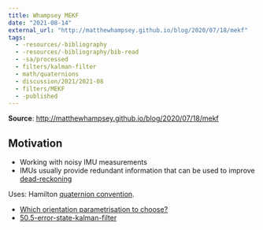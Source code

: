 ```yaml
---
title: Whampsey MEKF
date: "2021-08-14"
external_url: "http://matthewhampsey.github.io/blog/2020/07/18/mekf"
tags:
  - -resources/-bibliography
  - -resources/-bibliography/bib-read
  - -sa/processed
  - filters/kalman-filter
  - math/quaternions
  - discussion/2021/2021-08
  - filters/MEKF
  - -published
---
```


**Source**: <http://matthewhampsey.github.io/blog/2020/07/18/mekf>

## Motivation

*   Working with noisy IMU measurements
*   IMUs usually provide redundant information that can be used to improve [dead-reckoning](definitions/odometry.md)

Uses: Hamilton [quaternion convention](studienarbeit/quaternion-conventions.md).

* [Which orientation parametrisation to choose?](math/rotations/20.4-which-orientation-parametrisation.md)
* [50.5-error-state-kalman-filter](studienarbeit/50.5-error-state-kalman-filter.md)

